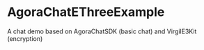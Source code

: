 # AgoraChatEThreeExample
A chat demo based on AgoraChatSDK (basic chat) and VirgilE3Kit (encryption)
